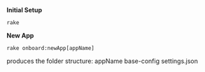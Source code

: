  ****Initial Setup****

    rake

****New App****

    rake onboard:newApp[appName]

produces the folder structure:
    appName
    	base-config
    	settings.json


